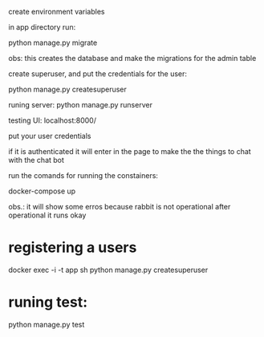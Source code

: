 create environment variables

in app directory run:

python manage.py migrate 

obs: this creates the database and make the migrations for the admin table

create superuser, and put the credentials for the user:

python manage.py createsuperuser

runing server:
python manage.py runserver

testing UI:
localhost:8000/

put your user credentials

if it is authenticated it will enter in the page to make the the things to chat with the chat bot

run the comands for running the constainers:

docker-compose up 

obs.: it will show some erros because rabbit is not operational after operational it runs okay

# registering a users
docker exec -i -t app sh
python manage.py createsuperuser


# runing test:
python manage.py test